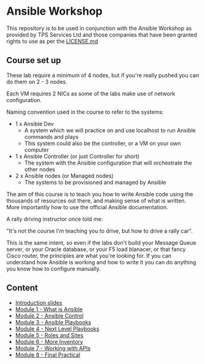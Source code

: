 # Ansible Workshop

This repository is to be used in conjunction with the Ansible Workshop as provided by TPS Services Ltd and those companies that have been granted rights to use as per the [LICENSE.md](LICENSE.md)

## Course set up

These lab require a minimum of 4 nodes, but if you're really pushed you can do them on 2 - 3 nodes.

Each VM requires 2 NICs as some of the labs make use of network configuration.

Naming convention used in the course to refer to the systems:
* 1 x Ansible Dev
  * A system which we will practice on and use localhost to run Ansible commands and plays
  * This system could also be the controller, or a VM on your own computer
* 1 x Ansible Controller (or just Controller for short)
  * The system with the Ansible configuration that will orchestrate the other nodes
* 2 x Ansible nodes (or Managed nodes)
  * The systems to be provisioned and managed by Ansible

The aim of this course is to teach you how to write Ansible code using the thousands of resources out there, and making sense of what is written.  More importantly how to use the official Ansible documentation.

A rally driving instructor once told me:

"It's not the course I'm teaching you to drive, but how to drive a rally car".

This is the same intent, so even if the labs don't build your Message Queue server, or your Oracle database, or your F5 load blanacer, or that fancy Cisco router, the principles are what you're looking for.  If you can understand how Ansible is working and how to write it you can do anything you know how to configure manually.

## Content

* [Introduction slides](00_Introduction.pdf)
* [Module 1 - What is Ansible](Module_1/README.md)
* [Module 2 - Ansible Control](Module_2/README.md)
* [Module 3 - Ansible Playbooks](Module_3/README.md)
* [Module 4 - Next Level Playbooks](Module_4/README.md)
* [Module 5 - Roles and Sites](Module_5/README.md)
* [Module 6 - More Inventory](Module_6/README.md)
* [Module 7 - Working with APIs](Module_8/README.md)
* [Module 8 - Final Practical](Module_7/README.md)